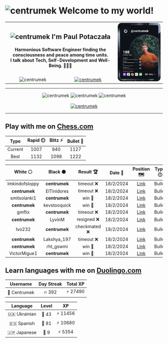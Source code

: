 <h1>
  <img
    src="https://emojis.slackmojis.com/emojis/images/1531849430/4246/blob-sunglasses.gif"
    width="30"
    alt="centrumek"
  />
  Welcome to my world!
</h1>

<table>
  <tbody>
    <tr>
      <td align="center" width="70%" colspan="2">
        <h2>
          <img
            src="https://raw.githubusercontent.com/MartinHeinz/MartinHeinz/master/wave.gif"
            width="30px"
            alt="centrumek"
          />
          I'm Paul Potaczała
        </h2>
        <h4>
          Harmonious Software Engineer finding the consciousness and peace among time units.
          <br/>
          I talk about Tech, Self-Development and Well-Being. 🌿🧘🚀
        </h4>
      </td>
      <td width="30%" rowspan="2">
        <a href="https://app.daily.dev/centrumek">
          <img
            src="./devcard.svg"
            alt="centrumek"
          />
        </a>
      </td>
    </tr>
    <tr align="center">
      <td>
        <img
          src="https://komarev.com/ghpvc/?username=centrumek&label=visitors&color=0e75b6&style=flat"
          alt="centrumek"
        >
      </td>
      <td>
        <a href="https://stackoverflow.com/users/14496012/centrumek">
          <img
            src="https://stackoverflow.com/users/flair/14496012.png?theme=dark"
            alt="centrumek"
          >
        </a>
      </td>
    </tr>
  </tbody>
</table>

---
<div align="center">
  <img 
    src="https://github-readme-stats.vercel.app/api?username=centrumek&show_icons=true&count_private=true&theme=dark&hide_border=true&hide=issues,contribs&bg_color=00000000"
    alt="centrumek"
  />
  <img
    src="https://github-readme-stats.vercel.app/api/top-langs/?username=centrumek&layout=compact&hide_border=true&theme=dark&bg_color=00000000&langs_count=6&exclude_repo=air-statistic-app"
    alt="centrumek"
  />
  <img 
    src="https://github-readme-streak-stats.herokuapp.com?user=centrumek&theme=dark&hide_border=true&background=FFFFFF00"
    alt="centrumek"
  />
  <br/>
  <br/>
  <a href="https://www.buymeacoffee.com/centrumek">
    <img
      src="https://cdn.buymeacoffee.com/buttons/v2/default-orange.png"
      height="50"
      width="210"
      alt="centrumek"
    />
  </a>
</div>

---

## Play with me on [Chess.com](https://www.chess.com/member/centrumek)

<div align="center">
<!--START_SECTION:chessStats-->
<!-- Automatically generated with https://github.com/Balastrong/chess-stats-action -->

| Type | Rapid ⏲️ | Blitz ⚡ | Bullet 🔫 |
|:---:|:---:|:---:|:---:|
| Current | 1007 | 940 | 1127 |
| Best | 1132 | 1098 | 1222 |

| White ⚪ | Black ⚫ | Result 🏆 | Date 📅 | Position 🗺️ | Type 🕕 |
|:---:|:---:|:---:|:---:|:---:|:---:|
| Imkindofsloppy | **centrumek** | timeout ❌ | 18/2/2024 | <a href="http://www.ee.unb.ca/cgi-bin/tervo/fen.pl?select=8/pp6/2n5/2P1k3/1P6/8/P2K4/4r3 b - -">Link</a> | Bullet |
| **centrumek** | ElTinidores | timeout ❌ | 18/2/2024 | <a href="http://www.ee.unb.ca/cgi-bin/tervo/fen.pl?select=8/8/pp6/2B1p3/KPq5/P1k5/8/8 w - -">Link</a> | Bullet |
| smitsolanki1 | **centrumek** | win 🥇 | 18/2/2024 | <a href="http://www.ee.unb.ca/cgi-bin/tervo/fen.pl?select=8/6bp/p7/6pk/8/4rP2/PP4KP/8 w - -">Link</a> | Bullet |
| **centrumek** | kevstooquick | win 🥇 | 18/2/2024 | <a href="http://www.ee.unb.ca/cgi-bin/tervo/fen.pl?select=8/5k2/7p/2P5/P7/1P4P1/5PK1/8 b - -">Link</a> | Bullet |
| gmflix | **centrumek** | timeout ❌ | 18/2/2024 | <a href="http://www.ee.unb.ca/cgi-bin/tervo/fen.pl?select=8/8/1bp1k3/6p1/6P1/1P5P/8/7K b - -">Link</a> | Bullet |
| **centrumek** | LyvinM | resigned ❌ | 18/2/2024 | <a href="http://www.ee.unb.ca/cgi-bin/tervo/fen.pl?select=3r4/8/2r5/p5k1/6p1/6K1/8/8 w - a6">Link</a> | Bullet |
| Ivo232 | **centrumek** | checkmated ❌ | 18/2/2024 | <a href="http://www.ee.unb.ca/cgi-bin/tervo/fen.pl?select=2r5/6Rp/5p1n/4p1kP/1P4P1/4qPK1/8/R7 b - -">Link</a> | Bullet |
| **centrumek** | Lakshya_197 | timeout ❌ | 18/2/2024 | <a href="http://www.ee.unb.ca/cgi-bin/tervo/fen.pl?select=5k2/2K1n1b1/8/5bp1/8/4r3/7p/8 w - -">Link</a> | Bullet |
| **centrumek** | rht_gswmi | win 🥇 | 18/2/2024 | <a href="http://www.ee.unb.ca/cgi-bin/tervo/fen.pl?select=8/7p/3P2k1/8/6p1/NKP5/PB5Q/8 b - -">Link</a> | Bullet |
| VictorMigue1 | **centrumek** | win 🥇 | 18/2/2024 | <a href="http://www.ee.unb.ca/cgi-bin/tervo/fen.pl?select=r1b5/p3k2p/n1p1p3/1p2N3/3P4/8/PPP2PPP/R4RK1 w - -">Link</a> | Bullet |

<!--END_SECTION:chessStats-->
</div>

## Learn languages with me on [Duolingo.com](https://www.duolingo.com/profile/Centrumek)

<div align="center">
<!--START_SECTION:duolingoStats-->
<!-- Automatically generated with https://github.com/centrumek/duolingo-readme-stats-->

| Username | Day Streak | Total XP |
|:---:|:---:|:---:|
| 👤 Centrumek | 🔥 392 | ⚡ 27490 |

| Language | Level | XP |
|:---:|:---:|:---:|
| 🇺🇦 Ukrainian | 👑 43 | ⚡ 11456 |
| 🇪🇸 Spanish | 👑 81 | ⚡ 10680 |
| 🇯🇵 Japanese | 👑 9 | ⚡ 5354 |

<!--END_SECTION:duolingoStats-->
</div>
<!--
**centrumek/centrumek** is a ✨ _special_ ✨ repository because its `README.md` (this file) appears on your GitHub profile.

Here are some ideas to get you started:

- 🔭 I’m currently working on ...
- 🌱 I’m currently learning ...
- 👯 I’m looking to collaborate on ...
- 🤔 I’m looking for help with ...
- 💬 Ask me about ...
- 📫 How to reach me: ...
- 😄 Pronouns: ...
- ⚡ Fun fact: ...
-->
